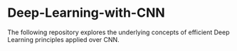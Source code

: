 # Deep-Learning-with-CNN
The following repository explores the underlying concepts of efficient Deep Learning principles applied over CNN.
